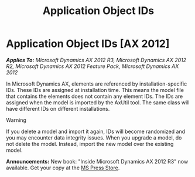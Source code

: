 ﻿---
title: Application Object IDs
TOCTitle: Application Object IDs
ms:assetid: 2951f194-4362-460e-8607-7f9fc0022449
ms:mtpsurl: https://msdn.microsoft.com/en-us/library/Aa601997(v=AX.60)
ms:contentKeyID: 35241732
ms.date: 05/18/2015
mtps_version: v=AX.60
---

# Application Object IDs [AX 2012]


_**Applies To:** Microsoft Dynamics AX 2012 R3, Microsoft Dynamics AX 2012 R2, Microsoft Dynamics AX 2012 Feature Pack, Microsoft Dynamics AX 2012_

In Microsoft Dynamics AX, elements are referenced by installation-specific IDs. These IDs are assigned at installation time. This means the model file that contains the elements does not contain any element IDs. The IDs are assigned when the model is imported by the AxUtil tool. The same class will have different IDs on different installations.


> [!WARNING]
> <P>If you delete a model and import it again, IDs will become randomized and you may encounter data integrity issues. When you upgrade a model, do not delete the model. Instead, import the new model over the existing model.</P>


  
**Announcements:** New book: "Inside Microsoft Dynamics AX 2012 R3" now available. Get your copy at the [MS Press Store](https://www.microsoftpressstore.com/store/inside-microsoft-dynamics-ax-2012-r3-9780735685109).

